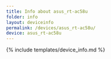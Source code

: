 ```yaml
---
title: Info about asus_rt-ac58u
folder: info
layout: deviceinfo
permalink: /devices/asus_rt-ac58u/
device: asus_rt-ac58u
---
```

{% include templates/device_info.md %}
